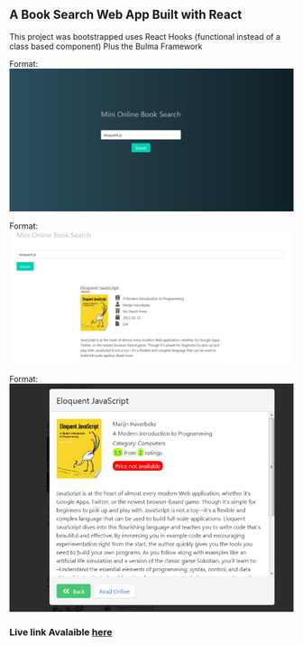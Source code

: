 ## A Book Search Web App Built with React

This project was bootstrapped uses React Hooks (functional instead of a class based component) Plus the Bulma Framework

Format: ![Book Search Web App](https://raw.githubusercontent.com/okeken/book-search/master/public/sc-one.png)

Format: ![Book Search Web App](https://raw.githubusercontent.com/okeken/book-search/master/public/sc-two.png)

Format: ![Book Search Web App](https://raw.githubusercontent.com/okeken/book-search/master/public/sc-three.png)

### Live link Avalaible [here](https://oke-book-search.herokuapp.com/)
